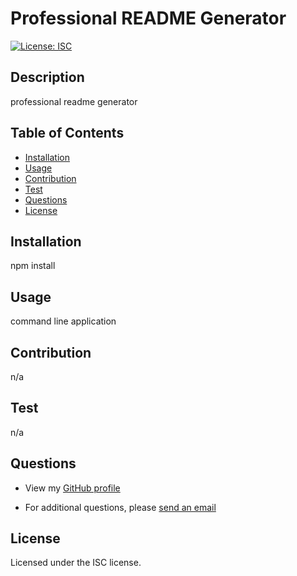 # Professional README Generator

  [![License: ISC](https://img.shields.io/badge/License-ISC-blue.svg)](https://opensource.org/licenses/ISC)

  ## Description

  professional readme generator

  ## Table of Contents
   
   * [Installation](#installation)
   * [Usage](#usage)
   * [Contribution](#contribution)
   * [Test](#test)
   * [Questions](#questions)
   * [License](#license)

  ## Installation

   npm install

  ## Usage

   command line application

  ## Contribution

   n/a

  ## Test

   n/a

  ## Questions

   * View my [GitHub profile](https://github.com/marionsy)

   * For additional questions, please [send an email](mailto:marionantoniette.sy@gmail.com)
  
  ## License

  Licensed under the ISC license.


